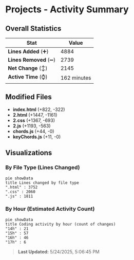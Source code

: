 # Projects - Activity Summary 

## Overall Statistics

| Stat                   | Value                                                             |
| ---------------------- | ----------------------------------------------------------------- |
| **Lines Added** (➕)   | 4884                                          |
| **Lines Removed** (➖) | 2739                                        |
| **Net Change** (↕)    | 2145                |
| **Active Time** (⌚)   | 162 minutes |


## Modified Files
- **index.html** (+822, -322)
- **2.html** (+1447, -1161)
- **2.css** (+1367, -693)
- **2.js** (+1193, -563)
- **chords.js** (+44, -0)
- **keyChords.js** (+11, -0)

## Visualizations

### By File Type (Lines Changed)

```mermaid
pie showData
title Lines changed by file type
".html" : 3752
".css" : 2060
".js" : 1811
```

### By Hour (Estimated Activity Count)

```mermaid
pie showData
title Coding activity by hour (count of changes)
"14h" : 21
"15h" : 57
"16h" : 46
"17h" : 6
```


> **Last Updated:** 5/24/2025, 5:06:45 PM